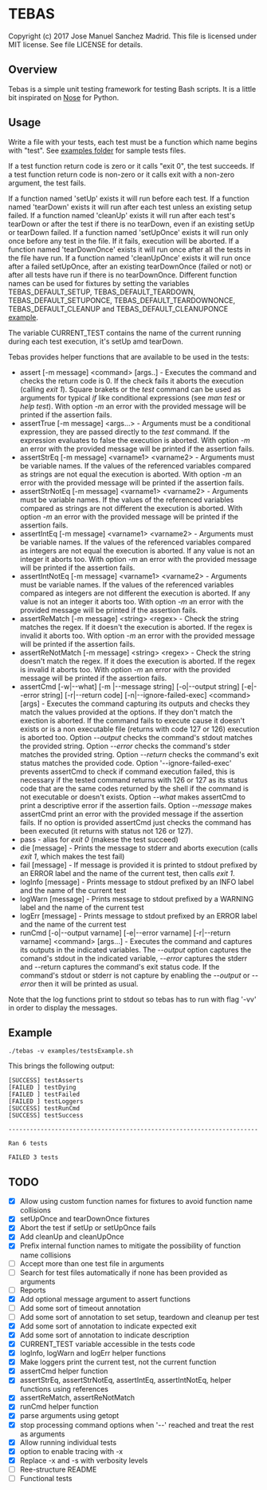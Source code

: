 TEBAS
============
Copyright (c) 2017 Jose Manuel Sanchez Madrid. This file is licensed under MIT license. See file LICENSE for details.

## Overview
Tebas is a simple unit testing framework for testing Bash scripts. It is a little bit inspirated on [Nose](http://nose.readthedocs.io/en/latest/) for Python.

## Usage
Write a file with your tests, each test must be a function which name begins with "test". See [examples folder](examples/) for sample tests files.

If a test function return code is zero or it calls "exit 0", the test succeeds.
If a test function return code is non-zero or it calls exit with a non-zero argument, the test fails.

If a function named 'setUp' exists it will run before each test.
If a function named 'tearDown' exists it will run after each test unless an existing setup failed.
If a function named 'cleanUp' exists it will run after each test's tearDown or after the test if there is no tearDown, even if an existing setUp or tearDown failed.
If a function named 'setUpOnce' exists it will run only once before any test in the file. If it fails, execution will be aborted.
If a function named 'tearDownOnce' exists it will run once after all the tests in the file have run.
If a function named 'cleanUpOnce' exists it will run once after a failed setUpOnce, after an existing tearDownOnce (failed or not) or after all tests have run if there is no tearDownOnce.
Different function names can be used for fixtures by setting the variables TEBAS_DEFAULT_SETUP, TEBAS_DEFAULT_TEARDOWN, TEBAS_DEFAULT_SETUPONCE, TEBAS_DEFAULT_TEARDOWNONCE, TEBAS_DEFAULT_CLEANUP and TEBAS_DEFAULT_CLEANUPONCE  [example](examples/testsCustomSetUp.sh).

The variable CURRENT_TEST contains the name of the current running during each test execution, it's setUp amd tearDown.

Tebas provides helper functions that are available to be used in the tests:
 * assert \[-m message\] \<command\> \[args..\] - Executes the command and checks the return code is 0. If the check fails it aborts the execution (calling _exit 1_). Square brakets or the _test_ command can be used as arguments for typical _if_ like conditional expressions (see _man test_ or _help test_). With option _-m_ an error with the provided message will be printed if the assertion fails.
 * assertTrue \[-m message\] \<args...\> - Arguments must be a conditional expression, they are passed directly to the _test_ command. If the expression evaluates to false the execution is aborted. With option _-m_ an error with the provided message will be printed if the assertion fails.
 * assertStrEq \[-m message\] \<varname1\> \<varname2\> - Arguments must be variable names. If the values of the referenced variables compared as strings are not equal the execution is aborted. With option _-m_ an error with the provided message will be printed if the assertion fails.
 * assertStrNotEq \[-m message\] \<varname1\> \<varname2\> - Arguments must be variable names. If the values of the referenced variables compared as strings are not different the execution is aborted. With option _-m_ an error with the provided message will be printed if the assertion fails.
 * assertIntEq \[-m message\] \<varname1\> \<varname2\> - Arguments must be variable names. If the values of the referenced variables compared as integers are not equal the execution is aborted. If any value is not an integer it aborts too. With option _-m_ an error with the provided message will be printed if the assertion fails.
 * assertIntNotEq \[-m message\] \<varname1\> \<varname2\> - Arguments must be variable names. If the values of the referenced variables compared as integers are not different the execution is aborted. If any value is not an integer it aborts too. With option _-m_ an error with the provided message will be printed if the assertion fails.
 * assertReMatch \[-m message\] \<string\> \<regex\> - Check the string matches the regex. If it doesn't the execution is aborted. If the regex is invalid it aborts too. With option _-m_ an error with the provided message will be printed if the assertion fails.
 * assertReNotMatch \[-m message\] \<string\> \<regex\> - Check the string doesn't match the regex. If it does the execution is aborted. If the regex is invalid it aborts too. With option _-m_ an error with the provided message will be printed if the assertion fails.
 * assertCmd \[-w|--what\] \[-m |--message string\] \[-o|--output string\] \[-e|--error string\] \[-r|--return code\] \[-n|--ignore-failed-exec\] \<command\> \[args\] - Executes the command capturing its outputs and checks they match the values provided at the options. If they don't match the exection is aborted. If the command fails to execute cause it doesn't exists or is a non executable file (returns with code 127 or 126) execution is aborted too. Option _--output_ checks the command's stdout matches the provided string. Option _--error_ checks the command's stder matches the provided string. Option _--return_ checks the command's exit status matches the provided code. Option '--ignore-failed-exec' prevents assertCmd to check if command execution failed, this is necessary if the tested command returns with 126 or 127 as its status code that are the same codes returned by the shell if the command is not executable or doesn't exists. Option _--what_ makes assertCmd to print a descriptive error if the assertion fails. Option _--message_ makes assertCmd print an error with the provided message if the assertion fails. If no option is provided assertCmd just checks the command has been executed (it returns with status not 126 or 127).
 * pass - alias for _exit 0_ (makese the test succeed)
 * die \[message\] - Prints the message to stderr and aborts execution (calls _exit 1_, which makes the test fail)
 * fail \[message\] - If message is provided it is printed to stdout prefixed by an ERROR label and the name of the current test, then calls _exit 1_.
 * logInfo \[message\] - Prints message to stdout prefixed by an INFO label and the name of the current test
 * logWarn \[message\] - Prints message to stdout prefixed by a WARNING label and the name of the current test
 * logErr \[message\] - Prints message to stdout prefixed by an ERROR label and the name of the current test
 * runCmd \[-o|--output varname\] \[-e|--error varname\] \[-r|--return varname\] \<command\> \[args...\] - Executes the command and captures its outputs in the indicated variables. The _--output_ option captures the comand's stdout in the indicated variable, _--error_ captures the stderr and --return captures the command's exit status code. If the command's stdout or stderr is not capture by enabling the _--output_ or _--error_ then it will be printed as usual.

Note that the log functions print to stdout so tebas has to run with flag '-vv' in order to display the messages.

## Example
```
./tebas -v examples/testsExample.sh
```
This brings the following output:
```
[SUCCESS] testAsserts
[FAILED ] testDying
[FAILED ] testFailed
[FAILED ] testLoggers
[SUCCESS] testRunCmd
[SUCCESS] testSuccess

----------------------------------------------------------------------

Ran 6 tests

FAILED 3 tests
```

## TODO
 - [x] Allow using custom function names for fixtures to avoid function name collisions
 - [x] setUpOnce and tearDownOnce fixtures
 - [x] Abort the test if setUp or setUpOnce fails
 - [x] Add cleanUp and cleanUpOnce
 - [x] Prefix internal function names to mitigate the possibility of function name collisions
 - [ ] Accept more than one test file in arguments
 - [ ] Search for test files automatically if none has been provided as arguments
 - [ ] Reports
 - [x] Add optional message argument to assert functions
 - [ ] Add some sort of timeout annotation
 - [ ] Add some sort of annotation to set setup, teardown and cleanup per test
 - [x] Add some sort of annotation to indicate expected exit
 - [x] Add some sort of annotation to indicate description
 - [x] CURRENT_TEST variable accessible in the tests code
 - [x] logInfo, logWarn and logErr helper functions
 - [x] Make loggers print the current test, not the current function
 - [x] assertCmd helper function
 - [x] assertStrEq, assertStrNotEq, assertIntEq, assertIntNotEq, helper functions using references
 - [x] assertReMatch, assertReNotMatch
 - [x] runCmd helper function
 - [x] parse arguments using getopt
 - [x] stop processing command options when '--' reached and treat the rest as arguments
 - [x] Allow running individual tests
 - [x] option to enable tracing with -x
 - [x] Replace -x and -s with verbosity levels
 - [ ] Ree-structure README
 - [ ] Functional tests
